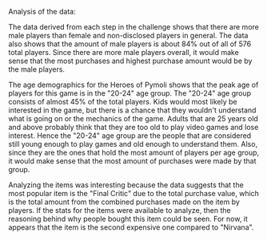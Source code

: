 Analysis of the data:

The data derived from each step in the challenge shows that there are more male players than female and non-disclosed players in general. The data also shows that the amount of male players is about 84% out of all of 576 total players. Since there are more male players overall, it would make sense that the most purchases and highest purchase amount would be by the male players. 

The age demographics for the Heroes of Pymoli shows that the peak age of players for this game is in the "20-24" age group. The "20-24" age group consists of almost 45% of the total players. Kids would most likely be interested in the game, but there is a chance that they wouldn't understand what is going on or the mechanics of the game. Adults that are 25 years old and above probably think that they are too old to play video games and lose interest. Hence the "20-24" age group are the people that are considered still young enough to play games and old enough to understand them.
Also, since they are the ones that hold the most amount of players per age group, it would make sense that the most amount of purchases were made by that group.

Analyzing the items was interesting because the data suggests that the most popular item is the "Final Critic" due to the total purchase value, which is the total amount from the combined purchases made on the item by players. If the stats for the items were available to analyze, then the reasoning behind why people bought this item could be seen. For now, it appears that the item is the second expensive one compared to "Nirvana". 
